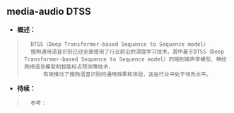 ## media-audio DTSS
- **概述：**
>       DTSS（Deep Transformer-based Sequence to Sequence model）
>       搜狗通用语音识别已经全面使用了行业前沿的深度学习技术，其中基于DTSS（Deep Transformer-based Sequence to Sequence model）的端到端声学模型、神经网络语言模型和智能标点预测等技术，
>           有效推动了搜狗语音识别的通用效果和体验，这在行业中处于领先水平。
>
>
>
>
>
>
>
>
>
>
>
>
>
>
>
>
>
>
>
>
>
>
>
>
>
>

- **待续：**
>       参考：
>
>
>
>
>
>
>
>
>
>
>
>
>
>
>
>

